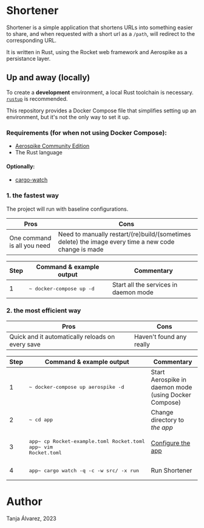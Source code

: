 # Shortener

Shortener is a simple application that shortens URLs into something easier to share, and when requested with a short url as a `/path`, will redirect to the corresponding URL.

It is written in Rust, using the Rocket web framework and Aerospike as a persistance layer.

## Up and away (locally)

To create a **development** environment, a local Rust toolchain is necessary. [`rustup`](https://rustup.rs/) is recommended.

This repository provides a Docker Compose file that simplifies setting up an environment, but it's not the only way to set it up.

### Requirements (for when **not** using Docker Compose):

- [Aerospike Community Edition](https://github.com/aerospike/aerospike-server/releases)
- The Rust language

#### Optionally:
- [cargo-watch](https://crates.io/crates/cargo-watch)

### 1. the fastest way

The project will run with baseline configurations.

| Pros | Cons |
|---|---|
| One command is all you need | Need to manually restart/(re)build/(sometimes delete) the image every time a new code change is made |

| Step | Command & example output | Commentary |
|---|---|---|
| 1 | <pre>~ docker-compose up -d</pre> | Start all the services in daemon mode

### 2. the most efficient way



| Pros | Cons |
|---|---|
| Quick and it automatically reloads on every save | Haven't found any really |

| Step | Command & example output | Commentary |
|---|---|---|
| 1 | <pre>~ docker-compose up aerospike -d</pre> | Start Aerospike in daemon mode (using Docker Compose) |
| 2 | <pre>~ cd app</pre> | Change directory to _the app_ |
| 3 | <pre>app~ cp Rocket-example.toml Rocket.toml<br>app~ vim Rocket.toml</pre> | [Configure the app](https://rocket.rs/v0.5-rc/guide/configuration/) |
| 4 | <pre>app~ cargo watch -q -c -w src/ -x run</pre> | Run Shortener |

# Author
Tanja Álvarez, 2023
